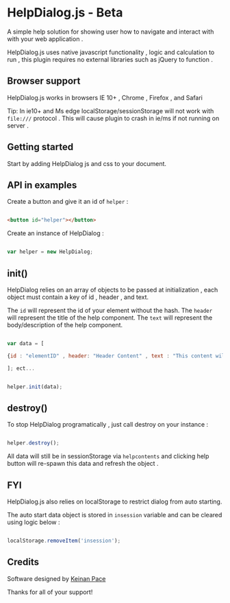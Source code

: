 # HelpDialog.js - Beta
A simple help solution for showing user how to navigate and interact with with your web application .

HelpDialog.js uses native javascript functionality , logic and calculation to run , this plugin requires no external libraries such as 
jQuery to function . 

## Browser support
HelpDialog.js works in browsers IE 10+ , Chrome , Firefox , and Safari

Tip:
In ie10+ and Ms edge localStorage/sessionStorage will not work with `file:///` protocol . 
This will cause plugin to crash in ie/ms if not running on server . 

## Getting started

Start by adding HelpDialog js and css to your document. 



## API in examples

Create a button and give it an id of `helper` :

```html

<button id="helper"></button>


```

Create an instance of HelpDialog :

```javascript

var helper = new HelpDialog;


```

## init() 

HelpDialog relies on an array of objects to be passed at initialization , each object must contain a key of id , header , and text.

The `id` will represent the id of your element without the hash.
The `header` will represent the title of the help component.
The `text` will represent the body/description of the help component.

```javascript

var data = [

{id : "elementID" , header: "Header Content" , text : "This content will go in the body"}

]; ect...


helper.init(data);

```

## destroy() 

To stop HelpDialog programatically , just call destroy on your instance :

```javascript

helper.destroy();

```
All data will still be in sessionStorage via `helpcontents` and clicking help button will re-spawn this data and refresh the object .

## FYI

HelpDialog.js also relies on localStorage to restrict dialog from auto starting.
 
The auto start data object is stored in `insession` variable and can be cleared using logic below :

```javascript

localStorage.removeItem('insession');

```


## Credits

Software designed by [Keinan Pace](https://github.com/theRegex)

Thanks for all of your support!

